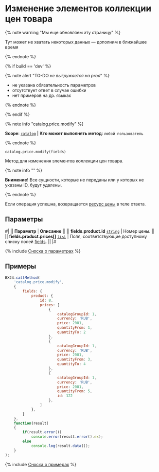 # Изменение элементов коллекции цен товара

{% note warning "Мы еще обновляем эту страницу" %}

Тут может не хватать некоторых данных — дополним в ближайшее время

{% endnote %}

{% if build == 'dev' %}

{% note alert "TO-DO _не выгружается на prod_" %}

- не указана обязательность параметров
- отсутствует ответ в случае ошибки 
- нет примеров на др. языках
  
{% endnote %}

{% endif %}

{% note info "catalog.price.modify" %}

**Scope**: [`catalog`](../../scopes/permissions.md) | **Кто может выполнять метод**: `любой пользователь`

{% endnote %}

```http
catalog.price.modify(fields)
```

Метод для изменения элементов коллекции цен товара.

{% note info "" %}

**Внимение!** Все сущности, которые не переданы или у которых не указаны ID, будут удалены.

{% endnote %}

Если операция успешна, возвращается [ресурс цены](resource.md) в теле ответа.

## Параметры

#|
|| **Параметр** | **Описание** ||
|| **fields.product.id** 
[`string`](../../data-types.md) | Номер цены. ||
|| **fields.product.prices[]** 
[`list`](../../data-types.md) | Поля, соответствующие доступному списку полей [fields](catalog-price-get-fields.md). ||
|#

{% include [Сноска о параметрах](../../../_includes/required.md) %}

## Примеры

```javascript
BX24.callMethod(
    'catalog.price.modify',
    {
        fields: {
            product: {
                id: 8,
                prices: [
                    {
                        catalogGroupId: 1,
                        currency: 'RUB',
                        price: 2001,
                        quantityFrom: 1,
                        quantityTo: 2
                    },
                    {
                        catalogGroupId: 1,
                        currency: 'RUB',
                        price: 2001,                
                        quantityFrom: 3,
                        quantityTo: 4
                    },
                    {
                        catalogGroupId: 1,
                        currency: 'RUB',
                        price: 2001,                
                        quantityFrom: 5,
                        id: 122
                    },
                ]
            },
        }
    },
    function(result)
    {
        if(result.error())
            console.error(result.error().ex);
        else
            console.log(result.data());
    }
);
```
{% include [Сноска о примерах](../../../_includes/examples.md) %}
